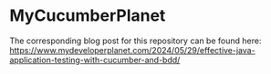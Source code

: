 # MyCucumberPlanet

The corresponding blog post for this repository can be found here: https://www.mydeveloperplanet.com/2024/05/29/effective-java-application-testing-with-cucumber-and-bdd/
